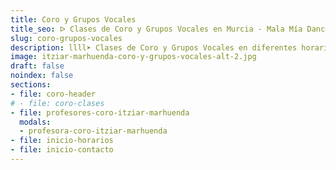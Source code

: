 ```yaml
---
title: Coro y Grupos Vocales
title_seo: ᐅ Clases de Coro y Grupos Vocales en Murcia - Mala Mía Dance
slug: coro-grupos-vocales
description: llll➤ Clases de Coro y Grupos Vocales en diferentes horarios ✅. ¡Ven a probar una clase con nosotros!
image: itziar-marhuenda-coro-y-grupos-vocales-alt-2.jpg
draft: false
noindex: false
sections:
- file: coro-header
# - file: coro-clases
- file: profesores-coro-itziar-marhuenda
  modals:
  - profesora-coro-itziar-marhuenda
- file: inicio-horarios
- file: inicio-contacto
---
```


